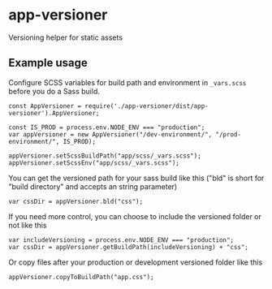 # app-versioner
Versioning helper for static assets

## Example usage
Configure SCSS variables for build path and environment in `_vars.scss` before you do a Sass build.
```
const AppVersioner = require('./app-versioner/dist/app-versioner').AppVersioner;

const IS_PROD = process.env.NODE_ENV === "production";
var appVersioner = new AppVersioner("/dev-environment/", "/prod-environment/", IS_PROD);

appVersioner.setScssBuildPath("app/scss/_vars.scss");
appVersioner.setScssEnv("app/scss/_vars.scss");
```

You can get the versioned path for your sass build like this ("bld" is short for "build directory" and accepts an string parameter)
```
var cssDir = appVersioner.bld("css");
```

If you need more control, you can choose to include the versioned folder or not like this
```
var includeVersioning = process.env.NODE_ENV === "production";
var cssDir = appVersioner.getBuildPath(includeVersioning) + "css";
```

Or copy files after your production or development versioned folder like this
```
appVersioner.copyToBuildPath("app.css");
```